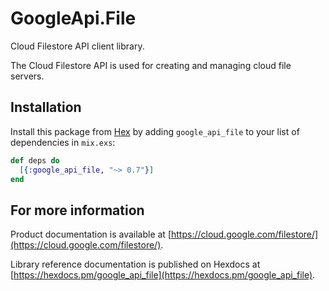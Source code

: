 # GoogleApi.File

Cloud Filestore API client library.

The Cloud Filestore API is used for creating and managing cloud file servers.

## Installation

Install this package from [Hex](https://hex.pm) by adding
`google_api_file` to your list of dependencies in `mix.exs`:

```elixir
def deps do
  [{:google_api_file, "~> 0.7"}]
end
```

## For more information

Product documentation is available at [https://cloud.google.com/filestore/](https://cloud.google.com/filestore/).

Library reference documentation is published on Hexdocs at
[https://hexdocs.pm/google_api_file](https://hexdocs.pm/google_api_file).
